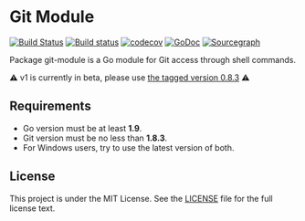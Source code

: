 # Git Module 

[![Build Status](https://img.shields.io/travis/gogs/git-module/master.svg?style=for-the-badge&logo=travis)](https://travis-ci.org/gogs/git-module) [![Build status](https://img.shields.io/appveyor/ci/unknwon/gogs-git-module?logo=appveyor&style=for-the-badge)](https://ci.appveyor.com/project/unknwon/gogs-git-module/branch/master) [![codecov](https://img.shields.io/codecov/c/github/gogs/git-module/master?logo=codecov&style=for-the-badge)](https://codecov.io/gh/gogs/git-module) [![GoDoc](https://img.shields.io/badge/GoDoc-Reference-blue?style=for-the-badge&logo=go)](https://pkg.go.dev/github.com/gogs/git-module?tab=doc) [![Sourcegraph](https://img.shields.io/badge/view%20on-Sourcegraph-brightgreen.svg?style=for-the-badge&logo=sourcegraph)](https://sourcegraph.com/github.com/gogs/git-module)

Package git-module is a Go module for Git access through shell commands.

⚠️ v1 is currently in beta, please use [the tagged version 0.8.3](https://github.com/gogs/git-module/releases/tag/v0.8.3) ⚠️

## Requirements

- Go version must be at least **1.9**.
- Git version must be no less than **1.8.3**.
- For Windows users, try to use the latest version of both.

## License

This project is under the MIT License. See the [LICENSE](LICENSE) file for the full license text.
